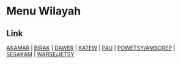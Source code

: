 # Menu Wilayah

## Link

[AKAMAR](https://github.com/gigit-pemilu/pemilu-2024-93-papua-selatan/tree/main/pilpres/hitung-suara/sub/93-papua-selatan/sub/04-asmat/sub/13-jetsy/sub/2005-akamar)
 | 
[BIRAK](https://github.com/gigit-pemilu/pemilu-2024-93-papua-selatan/tree/main/pilpres/hitung-suara/sub/93-papua-selatan/sub/04-asmat/sub/13-jetsy/sub/2006-birak)
 | 
[DAWER](https://github.com/gigit-pemilu/pemilu-2024-93-papua-selatan/tree/main/pilpres/hitung-suara/sub/93-papua-selatan/sub/04-asmat/sub/13-jetsy/sub/2008-dawer)
 | 
[KATEW](https://github.com/gigit-pemilu/pemilu-2024-93-papua-selatan/tree/main/pilpres/hitung-suara/sub/93-papua-selatan/sub/04-asmat/sub/13-jetsy/sub/2007-katew)
 | 
[PAU](https://github.com/gigit-pemilu/pemilu-2024-93-papua-selatan/tree/main/pilpres/hitung-suara/sub/93-papua-selatan/sub/04-asmat/sub/13-jetsy/sub/2003-pau)
 | 
[POWETSY/AMBOREP](https://github.com/gigit-pemilu/pemilu-2024-93-papua-selatan/tree/main/pilpres/hitung-suara/sub/93-papua-selatan/sub/04-asmat/sub/13-jetsy/sub/2002-powetsy/amborep)
 | 
[SESAKAM](https://github.com/gigit-pemilu/pemilu-2024-93-papua-selatan/tree/main/pilpres/hitung-suara/sub/93-papua-selatan/sub/04-asmat/sub/13-jetsy/sub/2004-sesakam)
 | 
[WARSE/JETSY](https://github.com/gigit-pemilu/pemilu-2024-93-papua-selatan/tree/main/pilpres/hitung-suara/sub/93-papua-selatan/sub/04-asmat/sub/13-jetsy/sub/2001-warse/jetsy)

